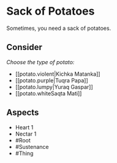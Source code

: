 # Sack of Potatoes
Sometimes, you need a sack of potatoes.
## Consider
*Choose the type of potato:*
- [[potato.violent|Kichka Matanka]]
- [[potato.purple|Tuqra Papa]]
- [[potato.lumpy|Yuraq Gaspar]]
- [[potato.whiteSaqta Mati]]
## Aspects
- Heart 1
- Nectar 1
- #Root 
- #Sustenance 
- #Thing 